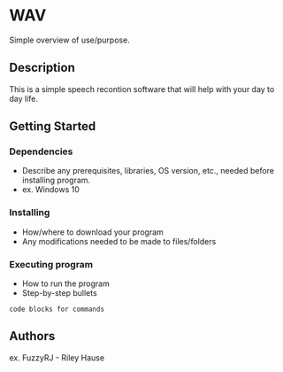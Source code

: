 # WAV

Simple overview of use/purpose.

## Description

This is a simple speech recontion software that will help with your day to day life.

## Getting Started

### Dependencies

* Describe any prerequisites, libraries, OS version, etc., needed before installing program.
* ex. Windows 10

### Installing

* How/where to download your program
* Any modifications needed to be made to files/folders

### Executing program

* How to run the program
* Step-by-step bullets
```
code blocks for commands
```

## Authors

ex. FuzzyRJ - Riley Hause  
